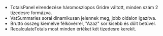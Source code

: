 - TotalsPanel elrendezése háromoszlopos Gridre váltott, minden szám 2 tizedesre formázva.
- VatSummaries sorai dinamikusan jelennek meg, jobb oldalon igazítva.
- Bruttó összeg kiemelve félkövérrel, "Azaz" sor kisebb és dőlt betűvel.
- RecalculateTotals most minden értéket két tizedesre kerekít.
